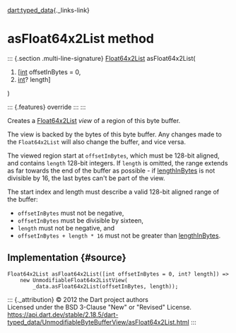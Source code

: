 [dart:typed\_data](../../dart-typed_data/dart-typed_data-library){._links-link}

asFloat64x2List method
======================

::: {.section .multi-line-signature}
[Float64x2List](../float64x2list-class) asFloat64x2List(

1.  \[[int](../../dart-core/int-class) offsetInBytes = 0,
2.  [int](../../dart-core/int-class)? length\]

)

::: {.features}
override
:::
:::

Creates a [Float64x2List](../float64x2list-class) *view* of a region of
this byte buffer.

The view is backed by the bytes of this byte buffer. Any changes made to
the `Float64x2List` will also change the buffer, and vice versa.

The viewed region start at `offsetInBytes`, which must be 128-bit
aligned, and contains `length` 128-bit integers. If `length` is omitted,
the range extends as far towards the end of the buffer as possible - if
[lengthInBytes](lengthinbytes) is not divisible by 16, the last bytes
can\'t be part of the view.

The start index and length must describe a valid 128-bit aligned range
of the buffer:

-   `offsetInBytes` must not be negative,
-   `offsetInBytes` must be divisible by sixteen,
-   `length` must not be negative, and
-   `offsetInBytes + length * 16` must not be greater than
    [lengthInBytes](lengthinbytes).

Implementation {#source}
--------------

``` {.language-dart data-language="dart"}
Float64x2List asFloat64x2List([int offsetInBytes = 0, int? length]) =>
    new UnmodifiableFloat64x2ListView(
        _data.asFloat64x2List(offsetInBytes, length));
```

::: {._attribution}
© 2012 the Dart project authors\
Licensed under the BSD 3-Clause \"New\" or \"Revised\" License.\
<https://api.dart.dev/stable/2.18.5/dart-typed_data/UnmodifiableByteBufferView/asFloat64x2List.html>
:::
